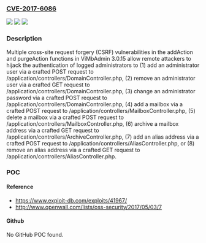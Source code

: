 ### [CVE-2017-6086](https://cve.mitre.org/cgi-bin/cvename.cgi?name=CVE-2017-6086)
![](https://img.shields.io/static/v1?label=Product&message=n%2Fa&color=blue)
![](https://img.shields.io/static/v1?label=Version&message=n%2Fa&color=blue)
![](https://img.shields.io/static/v1?label=Vulnerability&message=n%2Fa&color=brighgreen)

### Description

Multiple cross-site request forgery (CSRF) vulnerabilities in the addAction and purgeAction functions in ViMbAdmin 3.0.15 allow remote attackers to hijack the authentication of logged administrators to (1) add an administrator user via a crafted POST request to <vimbadmin directory>/application/controllers/DomainController.php, (2) remove an administrator user via a crafted GET request to <vimbadmin directory>/application/controllers/DomainController.php, (3) change an administrator password via a crafted POST request to <vimbadmin directory>/application/controllers/DomainController.php, (4) add a mailbox via a crafted POST request to <vimbadmin directory>/application/controllers/MailboxController.php, (5) delete a mailbox via a crafted POST request to <vimbadmin directory>/application/controllers/MailboxController.php, (6) archive a mailbox address via a crafted GET request to <vimbadmin directory>/application/controllers/ArchiveController.php, (7) add an alias address via a crafted POST request to <vimbadmin directory>/application/controllers/AliasController.php, or (8) remove an alias address via a crafted GET request to <vimbadmin directory>/application/controllers/AliasController.php.

### POC

#### Reference
- https://www.exploit-db.com/exploits/41967/
- http://www.openwall.com/lists/oss-security/2017/05/03/7

#### Github
No GitHub POC found.

